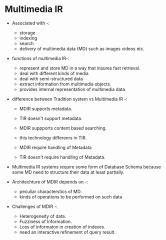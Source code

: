 # Multimedia IR

- Associated with -:
    - storage
    - indexing
    - search
    - delivery
    of multimedia data (MD) such as images videos etc.

- functions of multimedia IR-:
    - represent and store MD in a way that insures fast retrieval.
    - deal with different kinds of media
    - deal with semi-structured data
    - extract information from multimedia objects.
    - provides internal representation of multimedia data.

- difference between Tradition system vs Multimedia IR -:
    - MDIR supports metadata.
    - TIR doesn't support metadata.

    - MDIR suppports content based searching.
    - this technology differenrs in TIR.

    - MDIR require handling of Metadata
    - TIR doesn't require handling of Metadata.

- Multimedia IR systems require some form of Database Schema because some MD need to structure their data at least partially.

- Architechture of MDIR depends on -:
    - peculiar characterstics of MD.
    - kinds of operations to be performed on such data

- Challenges of MDIR -:
    - Heterogeneity of data.
    - Fuzziness of Information.
    - Loss of informaton in creation of indexes.
    - need an interactive refinement of query result.

